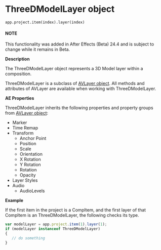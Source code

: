 # ThreeDModelLayer object

`app.project.item(index).layer(index)`

#### NOTE
This functionality was added in After Effects (Beta) 24.4 and is subject to change while it remains in Beta.

**Description**

The ThreeDModelLayer object represents a 3D Model layer within a composition.

ThreeDModelLayer is a subclass of [AVLayer object](avlayer.md#avlayer). All methods and attributes of AVLayer are available when working with ThreeDModelLayer.

**AE Properties**

ThreeDModelLayer inherits the following properties and property groups from [AVLayer object](avlayer.md#avlayer):

- Marker
- Time Remap
- Transform
  - Anchor Point
  - Position
  - Scale
  - Orientation
  - X Rotation
  - Y Rotation
  - Rotation
  - Opacity
- Layer Styles
- Audio
  - AudioLevels

**Example**

If the first item in the project is a CompItem, and the first layer of that CompItem is an ThreeDModelLayer, the following checks its type.

```javascript
var modelLayer = app.project.item(1).layer(1);
if (modelLayer instanceof ThreeDModelLayer)
{
   // do something
}
```
